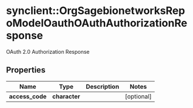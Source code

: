 # synclient::OrgSagebionetworksRepoModelOauthOAuthAuthorizationResponse

OAuth 2.0 Authorization Response

## Properties
Name | Type | Description | Notes
------------ | ------------- | ------------- | -------------
**access_code** | **character** |  | [optional] 


